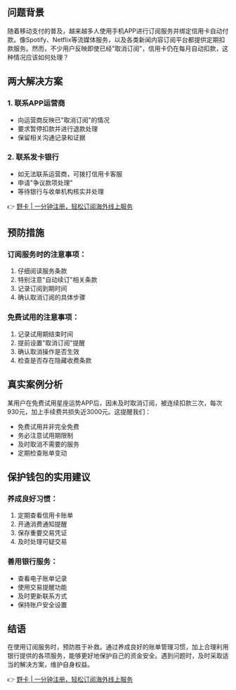 ## 问题背景

随着移动支付的普及，越来越多人使用手机APP进行订阅服务并绑定信用卡自动付款。像Spotify、Netflix等流媒体服务，以及各类新闻内容订阅平台都提供定期扣款服务。然而，不少用户反映即使已经"取消订阅"，信用卡仍在每月自动扣款，这种情况应该如何处理？

## 两大解决方案

### 1. 联系APP运营商
- 向运营商反映已"取消订阅"的情况
- 要求暂停扣款并进行退款处理
- 保留相关沟通记录和证据

### 2. 联系发卡银行
- 如无法联系运营商，可拨打信用卡客服
- 申请"争议款项处理"
- 等待银行与收单机构核实并处理

👉 [野卡 | 一分钟注册，轻松订阅海外线上服务](https://bit.ly/bewildcard)

## 预防措施

### 订阅服务时的注意事项：
1. 仔细阅读服务条款
2. 特别注意"自动续订"相关条款
3. 记录订阅到期时间
4. 确认取消订阅的具体步骤

### 免费试用的注意事项：
1. 记录试用期结束时间
2. 提前设置"取消订阅"提醒
3. 确认取消操作是否生效
4. 检查是否存在隐藏收费条款

## 真实案例分析

某用户在免费试用星座运势APP后，因未及时取消订阅，被连续扣款三次，每次930元，加上手续费共损失近3000元。这提醒我们：
- 免费试用并非完全免费
- 务必注意试用期限制
- 及时取消不需要的服务
- 定期检查账单变动

## 保护钱包的实用建议

### 养成良好习惯：
1. 定期查看信用卡账单
2. 开通消费通知提醒
3. 保存重要交易凭证
4. 及时处理可疑交易

### 善用银行服务：
- 查看电子账单记录
- 使用交易提醒功能
- 及时更新联系方式
- 保持账户安全设置

## 结语

在使用订阅服务时，预防胜于补救。通过养成良好的账单管理习惯，加上合理利用银行提供的各项服务，能够更好地保护自己的资金安全。遇到问题时，及时采取适当的解决方案，维护自身权益。

👉 [野卡 | 一分钟注册，轻松订阅海外线上服务](https://bit.ly/bewildcard)